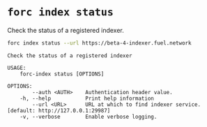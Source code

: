 # `forc index status`

Check the status of a registered indexer.

```bash
forc index status --url https://beta-4-indexer.fuel.network
```

```text
Check the status of a registered indexer

USAGE:
    forc-index status [OPTIONS]

OPTIONS:
        --auth <AUTH>    Authentication header value.
    -h, --help           Print help information
        --url <URL>      URL at which to find indexer service. [default: http://127.0.0.1:29987]
    -v, --verbose        Enable verbose logging.

```
